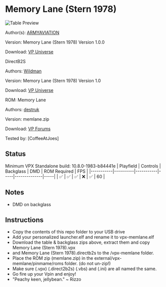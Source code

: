 # Memory Lane (Stern 1978)

![Table Preview](https://vpuniverse.com/screenshots/monthly_2021_04/ml.png.d7d80b85c0ac15eaeedd6a9b12f68654.png)

Author(s): [ARMYAVIATION](https://vpuniverse.com/profile/18348-armyaviation/)
  
Version:  Memory Lane (Stern 1978) Version 1.0.0
 
Download:  [VP Universe](https://vpuniverse.com/files/file/5960-memory-lane-stern-1978/)

DirectB2S

Authors: [Wildman](https://vpuniverse.com/profile/5-wildman/)

Version: Memory Lane (Stern 1978) Version 1.0

Download: [VP Universe](https://vpuniverse.com/files/file/3158-memory-lane-stern-1978/)


ROM: Memory Lane

Authors: [destruk](https://www.vpforums.org/index.php?showuser=5)

Version: memlane.zip

Download: [VP Forums](https://www.vpforums.org/index.php?app=downloads&showfile=730)


Tested by:
[CoffeeAtJoes]

## Status 

Minimum VPX Standalone build: 10.8.0-1983-b84441e
| Playfield | Controls | Backglass | DMD | ROM Required | FPS | 
|-----------|----------|-----------|-----|--------------|-----|
| :white_check_mark: | :white_check_mark: | :white_check_mark: | :x: | :white_check_mark: | 60 |

## Notes

- DMD on backglass

## Instructions

- Copy the contents of this repo folder to your USB drive
- Add your personalized launcher.elf and rename it to vpx-memlane.elf
- Download the table & backglass zips above, extract them and copy Memory Lane (Stern 1978).vpx
- and Memory Lane (Stern 1978).directb2s to the /vpx-memlane folder.
- Place the ROM zip (memlane.zip) in the external/vpx-memlane/pinmame/roms folder. (do not un-zip!)
- Make sure (.vpx) (.direct2b2s) (.vbs) and (.ini) are all named the same. 
- Go fire up your Vpin and enjoy!
- "Peachy keen, jellybean." ~ Rizzo